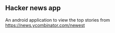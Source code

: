 ## Hacker news app

An android application to view the top stories from https://news.ycombinator.com/newest
